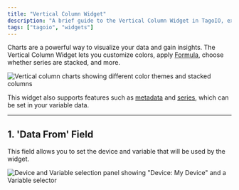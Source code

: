 ```yaml
---
title: "Vertical Column Widget"
description: "A brief guide to the Vertical Column Widget in TagoIO, explaining what it does, configurable features (like Formula, metadata, and series), and the first configuration field ('Data From') used to select device and variable data for the widget."
tags: ["tagoio", "widgets"]
---
```


Charts are a powerful way to visualize your data and gain insights. The Vertical Column Widget lets you customize colors, apply [Formula](link-to-formula), choose whether series are stacked, and more.

![Vertical column charts showing different color themes and stacked columns](/docs_imagem/tagoio/vertical-column-widget-2.png)

This widget also supports features such as [metadata](link-to-metadata) and [series](link-to-series), which can be set in your variable data.

---

## 1. 'Data From' Field

This field allows you to set the device and variable that will be used by the widget.

![Device and Variable selection panel showing "Device: My Device" and a Variable selector](/docs_imagem/tagoio/vertical-column-widget-2.png)